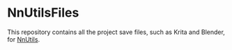 # NnUtilsFiles

This repository contains all the project save files, such as Krita and Blender, for [NnUtils](https://github.com/nnra6864/NnUtils).
